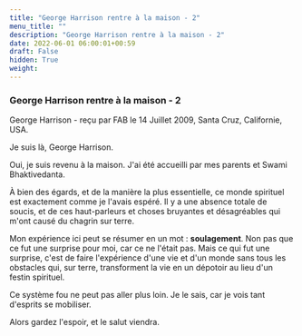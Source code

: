 ```yaml
---
title: "George Harrison rentre à la maison - 2"
menu_title: ""
description: "George Harrison rentre à la maison - 2"
date: 2022-06-01 06:00:01+00:59
draft: False
hidden: True
weight:
---
```

### George Harrison rentre à la maison - 2

George Harrison - reçu par FAB le 14 Juillet 2009, Santa Cruz, Californie, USA.

Je suis là, George Harrison.

Oui, je suis revenu à la maison. J'ai été accueilli par mes parents et Swami Bhaktivedanta.

À bien des égards, et de la manière la plus essentielle, ce monde spirituel est exactement comme je l'avais espéré. Il y a une absence totale de soucis, et de ces haut-parleurs et choses bruyantes et désagréables qui m'ont causé du chagrin sur terre.

Mon expérience ici peut se résumer en un mot : **soulagement**. Non pas que ce fut une surprise pour moi, car ce ne l'était pas. Mais ce qui fut une surprise, c'est de faire l'expérience d'une vie et d'un monde sans tous les obstacles qui, sur terre, transforment la vie en un dépotoir au lieu d'un festin spirituel.

Ce système fou ne peut pas aller plus loin. Je le sais, car je vois tant d'esprits se mobiliser.

Alors gardez l'espoir, et le salut viendra.

